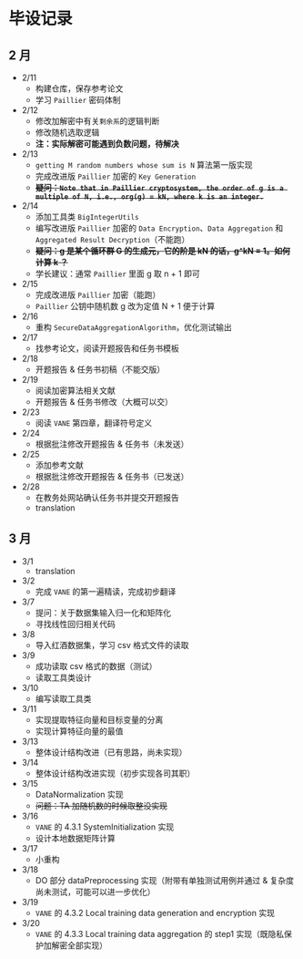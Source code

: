 # 毕设记录

## 2 月
* 2/11
    * 构建仓库，保存参考论文
    * 学习 ``Paillier`` 密码体制
* 2/12
    * 修改加解密中有关``剩余系``的逻辑判断
    * 修改随机选取逻辑
    * **注：实际解密可能遇到负数问题，待解决**
* 2/13
    * ``getting M random numbers whose sum is N`` 算法第一版实现
    * 完成改进版 ``Paillier`` 加密的 ``Key Generation``
    * ~~**疑问：``Note that in Paillier cryptosystem, the order of g is a multiple of N, i.e., org(g) = kN, where k is an integer.``**~~
* 2/14
    * 添加工具类 ``BigIntegerUtils``
    * 编写改进版 ``Paillier`` 加密的 ``Data Encryption``、``Data Aggregation`` 和 ``Aggregated Result Decryption``（不能跑）
    * ~~**疑问：g 是某个循环群 G 的生成元，它的阶是 kN 的话，g^kN = 1。如何计算 k ？**~~
    * 学长建议：通常 ``Paillier`` 里面 g 取 n + 1 即可
* 2/15
    * 完成改进版 ``Paillier`` 加密（能跑）
    * ``Paillier`` 公钥中随机数 g 改为定值 N + 1 便于计算
* 2/16
    * 重构 ``SecureDataAggregationAlgorithm``，优化测试输出
* 2/17
    * 找参考论文，阅读开题报告和任务书模板
* 2/18
    * 开题报告 & 任务书初稿（不能交版）
* 2/19
    * 阅读加密算法相关文献
    * 开题报告 & 任务书修改（大概可以交）
* 2/23
    * 阅读 ``VANE`` 第四章，翻译符号定义
* 2/24
    * 根据批注修改开题报告 & 任务书（未发送）
* 2/25
    * 添加参考文献
    * 根据批注修改开题报告 & 任务书（已发送）
* 2/28
    * 在教务处网站确认任务书并提交开题报告
    * translation
## 3 月
* 3/1
    * translation
* 3/2
    * 完成 ``VANE`` 的第一遍精读，完成初步翻译
* 3/7
    * 提问：关于数据集输入归一化和矩阵化
    * 寻找线性回归相关代码
* 3/8
    * 导入红酒数据集，学习 csv 格式文件的读取
* 3/9
    * 成功读取 csv 格式的数据（测试）
    * 读取工具类设计
* 3/10
    * 编写读取工具类
* 3/11
    * 实现提取特征向量和目标变量的分离
    * 实现计算特征向量的最值
* 3/13
    * 整体设计结构改进（已有思路，尚未实现）
* 3/14
    * 整体设计结构改进实现（初步实现各司其职）
* 3/15
    * DataNormalization 实现
    * ~~问题：TA 加随机数的时候取整没实现~~
* 3/16
    * ``VANE`` 的 4.3.1 SystemInitialization 实现
    * 设计本地数据矩阵计算
* 3/17
    * 小重构
* 3/18
    * DO 部分 dataPreprocessing 实现（附带有单独测试用例并通过 & 复杂度尚未测试，可能可以进一步优化）
* 3/19
    * ``VANE`` 的 4.3.2 Local training data generation and encryption 实现
* 3/20
    * ``VANE`` 的 4.3.3 Local training data aggregation 的 step1 实现（既隐私保护加解密全部实现）